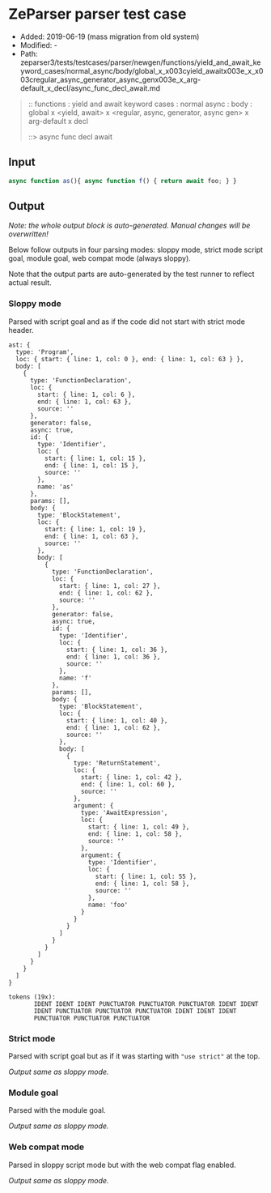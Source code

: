 # ZeParser parser test case

- Added: 2019-06-19 (mass migration from old system)
- Modified: -
- Path: zeparser3/tests/testcases/parser/newgen/functions/yield_and_await_keyword_cases/normal_async/body/global_x_x003cyield_awaitx003e_x_x003cregular_async_generator_async_genx003e_x_arg-default_x_decl/async_func_decl_await.md

> :: functions : yield and await keyword cases : normal async : body : global x <yield, await> x <regular, async, generator, async gen> x arg-default x decl
>
> ::> async func decl await

## Input

`````js
async function as(){ async function f() { return await foo; } }
`````

## Output

_Note: the whole output block is auto-generated. Manual changes will be overwritten!_

Below follow outputs in four parsing modes: sloppy mode, strict mode script goal, module goal, web compat mode (always sloppy).

Note that the output parts are auto-generated by the test runner to reflect actual result.

### Sloppy mode

Parsed with script goal and as if the code did not start with strict mode header.

`````
ast: {
  type: 'Program',
  loc: { start: { line: 1, col: 0 }, end: { line: 1, col: 63 } },
  body: [
    {
      type: 'FunctionDeclaration',
      loc: {
        start: { line: 1, col: 6 },
        end: { line: 1, col: 63 },
        source: ''
      },
      generator: false,
      async: true,
      id: {
        type: 'Identifier',
        loc: {
          start: { line: 1, col: 15 },
          end: { line: 1, col: 15 },
          source: ''
        },
        name: 'as'
      },
      params: [],
      body: {
        type: 'BlockStatement',
        loc: {
          start: { line: 1, col: 19 },
          end: { line: 1, col: 63 },
          source: ''
        },
        body: [
          {
            type: 'FunctionDeclaration',
            loc: {
              start: { line: 1, col: 27 },
              end: { line: 1, col: 62 },
              source: ''
            },
            generator: false,
            async: true,
            id: {
              type: 'Identifier',
              loc: {
                start: { line: 1, col: 36 },
                end: { line: 1, col: 36 },
                source: ''
              },
              name: 'f'
            },
            params: [],
            body: {
              type: 'BlockStatement',
              loc: {
                start: { line: 1, col: 40 },
                end: { line: 1, col: 62 },
                source: ''
              },
              body: [
                {
                  type: 'ReturnStatement',
                  loc: {
                    start: { line: 1, col: 42 },
                    end: { line: 1, col: 60 },
                    source: ''
                  },
                  argument: {
                    type: 'AwaitExpression',
                    loc: {
                      start: { line: 1, col: 49 },
                      end: { line: 1, col: 58 },
                      source: ''
                    },
                    argument: {
                      type: 'Identifier',
                      loc: {
                        start: { line: 1, col: 55 },
                        end: { line: 1, col: 58 },
                        source: ''
                      },
                      name: 'foo'
                    }
                  }
                }
              ]
            }
          }
        ]
      }
    }
  ]
}

tokens (19x):
       IDENT IDENT IDENT PUNCTUATOR PUNCTUATOR PUNCTUATOR IDENT IDENT
       IDENT PUNCTUATOR PUNCTUATOR PUNCTUATOR IDENT IDENT IDENT
       PUNCTUATOR PUNCTUATOR PUNCTUATOR
`````

### Strict mode

Parsed with script goal but as if it was starting with `"use strict"` at the top.

_Output same as sloppy mode._

### Module goal

Parsed with the module goal.

_Output same as sloppy mode._

### Web compat mode

Parsed in sloppy script mode but with the web compat flag enabled.

_Output same as sloppy mode._
